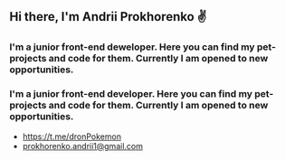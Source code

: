 ## Hi there, I'm Andrii Prokhorenko ✌

### I'm a junior front-end deweloper. Here you can find my pet-projects and code for them. Currently I am opened to new opportunities.
### I'm a junior front-end developer. Here you can find my pet-projects and code for them. Currently I am opened to new opportunities.
- https://t.me/dronPokemon
- prokhorenko.andrii1@gmail.com
